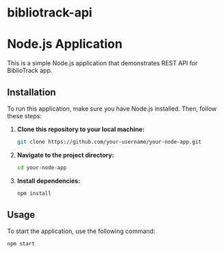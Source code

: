 # bibliotrack-api

# Node.js Application

This is a simple Node.js application that demonstrates REST API for BiblioTrack app.

## Installation

To run this application, make sure you have Node.js installed. Then, follow these steps:

1. **Clone this repository to your local machine:**
    ```bash
    git clone https://github.com/your-username/your-node-app.git
    ```

2. **Navigate to the project directory:**
    ```bash
    cd your-node-app
    ```

3. **Install dependencies:**
    ```bash
    npm install
    ```

## Usage

To start the application, use the following command:
```bash
npm start

